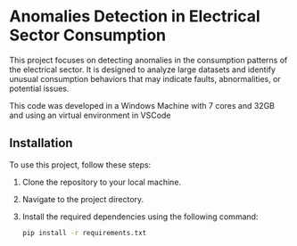 # Anomalies Detection in Electrical Sector Consumption

This project focuses on detecting anomalies in the consumption patterns of the electrical sector. It is designed to analyze large datasets and identify unusual consumption behaviors that may indicate faults, abnormalities, or potential issues.

This code was developed in a Windows Machine with 7 cores and 32GB and using an virtual environment in VSCode 
## Installation

To use this project, follow these steps:

1. Clone the repository to your local machine.
2. Navigate to the project directory.
3. Install the required dependencies using the following command:

   ```bash
   pip install -r requirements.txt
